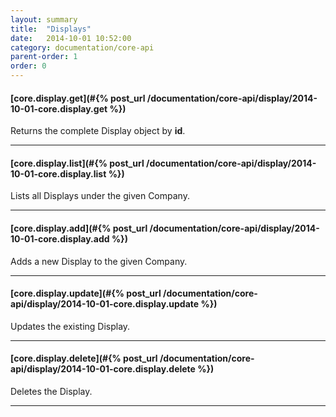 ```yaml
---
layout: summary
title:  "Displays"
date:   2014-10-01 10:52:00
category: documentation/core-api
parent-order: 1
order: 0
---
```


#### [core.display.get](#{% post_url /documentation/core-api/display/2014-10-01-core.display.get %})

Returns the complete Display object by **id**.

***

#### [core.display.list](#{% post_url /documentation/core-api/display/2014-10-01-core.display.list %})

Lists all Displays under the given Company.

***

#### [core.display.add](#{% post_url /documentation/core-api/display/2014-10-01-core.display.add %})

Adds a new Display to the given Company.

***

#### [core.display.update](#{% post_url /documentation/core-api/display/2014-10-01-core.display.update %})

Updates the existing Display.

***

#### [core.display.delete](#{% post_url /documentation/core-api/display/2014-10-01-core.display.delete %})

Deletes the Display.

***

